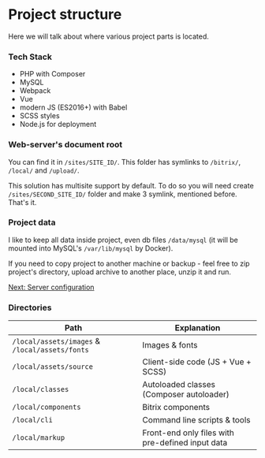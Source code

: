 # Project structure

Here we will talk about where various project parts is located.

### Tech Stack

* PHP with Composer
* MySQL
* Webpack
* Vue
* modern JS (ES2016+) with Babel
* SCSS styles
* Node.js for deployment

### Web-server's document root

You can find it in `/sites/SITE_ID/`. This folder has symlinks to `/bitrix/`, `/local/` and `/upload/`.

This solution has multisite support by default. To do so you will need create `/sites/SECOND_SITE_ID/` folder and make 3 symlink, mentioned before. That's it.

### Project data

I like to keep all data inside project, even db files `/data/mysql` (it will be mounted into MySQL's `/var/lib/mysql` by Docker).

If you need to copy project to another machine or backup - feel free to zip project's directory, upload archive to another place, unzip it and run.

[Next: Server configuration](./server-software.md)

### Directories

| Path                                           | Explanation                                      |
|------------------------------------------------|--------------------------------------------------|
| `/local/assets/images` & `/local/assets/fonts` | Images & fonts                                   |
| `/local/assets/source`                         | Client-side code (JS + Vue + SCSS)               |
| `/local/classes`                               | Autoloaded classes (Composer autoloader)         |
| `/local/components`                            | Bitrix components                                |
| `/local/cli`                                   | Command line scripts & tools                     |
| `/local/markup`                                | Front-end only files with pre-defined input data |